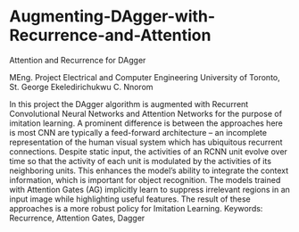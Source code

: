 # Augmenting-DAgger-with-Recurrence-and-Attention
 Attention and Recurrence for DAgger
 
MEng. Project Electrical and Computer Engineering 
University of Toronto, St. George 
Ekeledirichukwu C. Nnorom 

In this project the DAgger algorithm is augmented with Recurrent Convolutional Neural Networks and Attention Networks for the purpose of imitation learning. A prominent difference is between the approaches here is most CNN are typically a feed-forward architecture – an incomplete representation of the human visual system which has ubiquitous recurrent connections. Despite static input, the activities of an RCNN unit evolve over time so that the activity of each unit is modulated by the activities of its neighboring units. This enhances the model’s ability to integrate the context information, which is important for object recognition. The models trained with Attention Gates (AG) implicitly learn to suppress irrelevant regions in an input image while highlighting useful features. The result of these approaches is a more robust policy for Imitation Learning. Keywords:  Recurrence, Attention Gates, Dagger 
